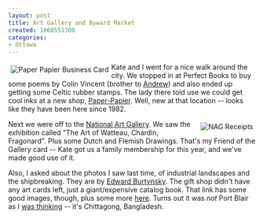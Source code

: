 ```yaml
--- 
layout: post
title: Art Gallery and Byward Market
created: 1060551300
categories: 
- Ottawa
---
```

<p><img src="/images/paper_papier.jpg" alt="Paper Papier Business Card" align="left" hspace="5" vspace="5">Kate and I went for a nice walk around the city. We stopped in at Perfect Books to buy some poems by Colin Vincent (brother to <a href="http://www.kelprecords.com/bands/av/">Andrew</a>) and also ended up getting some Celtic rubber stamps. The lady there told use we could get cool inks at a new shop, <a href="http://www.paperpapier.com/">Paper-Papier</a>. Well, new at that location -- looks like they have been here since 1982.</p>
<!--break-->
<p><img src="/images/nag_receipts.jpg" alt="NAG Receipts" align="right" hspace="5" vspace="5">Next we were off to the <a href="http://national.gallery.ca">National Art Gallery</a>. We saw the exhibition called "The Art of Watteau, Chardin, Fragonard". Plus some Dutch and Flemish Drawings. That's my Friend of the Gallery card -- Kate got us a family membership for this year, and we've made good use of it.</p>

<p>Also, I asked about the photos I saw last time, of industrial landscapes and the shipbreaking. They are by <a href="http://www.edwardburtynsky.com/">Edward Burtynsky</a>. The gift shop didn't have any art cards left, just a giant/expensive catalog book. That link has some good images, though, plus some more <a href="http://www.godardgallery.com/burt.htm">here</a>. Turns out it was <em>not</em> Port Blair as I <a href="http://www.bmannconsulting.com/node/view/355">was thinking</a> -- it's Chittagong, Bangladesh.</p>
